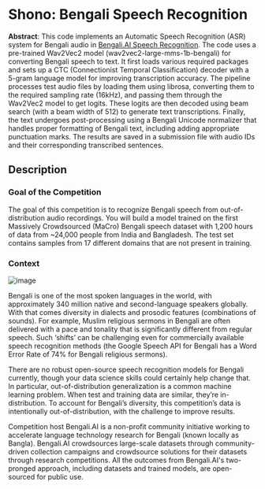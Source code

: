 # **Shono**: Bengali Speech Recognition

**Abstract**: This code implements an Automatic Speech Recognition (ASR) system for Bengali audio in [Bengali.AI Speech Recognition](https://www.kaggle.com/competitions/bengaliai-speech). The code uses a pre-trained Wav2Vec2 model (wav2vec2-large-mms-1b-bengali) for converting Bengali speech to text. It first loads various required packages and sets up a CTC (Connectionist Temporal Classification) decoder with a 5-gram language model for improving transcription accuracy. The pipeline processes test audio files by loading them using librosa, converting them to the required sampling rate (16kHz), and passing them through the Wav2Vec2 model to get logits. These logits are then decoded using beam search (with a beam width of 512) to generate text transcriptions. Finally, the text undergoes post-processing using a Bengali Unicode normalizer that handles proper formatting of Bengali text, including adding appropriate punctuation marks. The results are saved in a submission file with audio IDs and their corresponding transcribed sentences.

## Description
### Goal of the Competition
The goal of this competition is to recognize Bengali speech from out-of-distribution audio recordings. You will build a model trained on the first Massively Crowdsourced (MaCro) Bengali speech dataset with 1,200 hours of data from ~24,000 people from India and Bangladesh. The test set contains samples from 17 different domains that are not present in training.

### Context

![image](https://github.com/user-attachments/assets/502d4c20-fd78-41d6-8665-0e9729c0ea19)

Bengali is one of the most spoken languages in the world, with approximately 340 million native and second-language speakers globally. With that comes diversity in dialects and prosodic features (combinations of sounds). For example, Muslim religious sermons in Bengali are often delivered with a pace and tonality that is significantly different from regular speech. Such ‘shifts’ can be challenging even for commercially available speech recognition methods (the Google Speech API for Bengali has a Word Error Rate of 74% for Bengali religious sermons).

There are no robust open-source speech recognition models for Bengali currently, though your data science skills could certainly help change that. In particular, out-of-distribution generalization is a common machine learning problem. When test and training data are similar, they’re in-distribution. To account for Bengali’s diversity, this competition’s data is intentionally out-of-distribution, with the challenge to improve results.

Competition host Bengali.AI is a non-profit community initiative working to accelerate language technology research for Bengali (known locally as Bangla). Bengali.AI crowdsources large-scale datasets through community-driven collection campaigns and crowdsource solutions for their datasets through research competitions. All the outcomes from Bengali.AI's two-pronged approach, including datasets and trained models, are open-sourced for public use.
